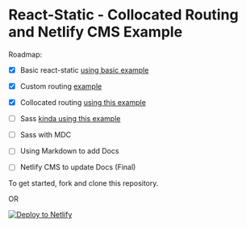 # React-Static - Collocated Routing and Netlify CMS Example

Roadmap:

- [x] Basic react-static [using basic example][2]
- [x] Custom routing [example][3]
- [x] Collocated routing [using this example][4]
- [ ] Sass [kinda using this example][5]
- [ ] Sass with MDC 
- [ ] Using Markdown to add Docs
- [ ] Netlify CMS to update Docs (Final)


To get started, fork and clone this repository.

OR

[![Deploy to Netlify](https://www.netlify.com/img/deploy/button.svg)][1]

[1]: https://app.netlify.com/start/deploy?repository=https://github.com/talves/react-static-netlify-cms&amp;stack=cms
[2]: https://github.com/nozzle/react-static/tree/master/examples/blank
[3]: https://github.com/nozzle/react-static/tree/master/examples/custom-routing
[4]: https://github.com/talves/react-static-dynamic-menus
[5]: https://github.com/nozzle/react-static/tree/master/examples/sass
